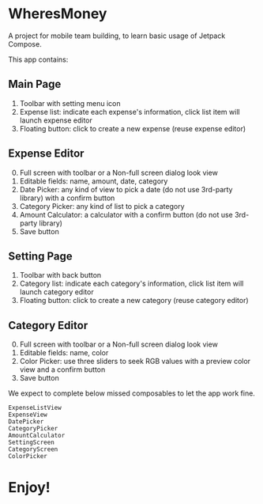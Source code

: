 # WheresMoney
A project for mobile team building, to learn basic usage of Jetpack Compose.

This app contains:

Main Page
--
1. Toolbar with setting menu icon
2. Expense list: indicate each expense's information, click list item will launch expense editor
3. Floating button: click to create a new expense (reuse expense editor)

Expense Editor
--
0. Full screen with toolbar or a Non-full screen dialog look view
1. Editable fields: name, amount, date, category
2. Date Picker: any kind of view to pick a date (do not use 3rd-party library) with a confirm button
3. Category Picker: any kind of list to pick a category
4. Amount Calculator: a calculator with a confirm button (do not use 3rd-party library)
5. Save button

Setting Page
--
1. Toolbar with back button
2. Category list: indicate each category's information, click list item will launch category editor
3. Floating button: click to create a new category (reuse category editor)

Category Editor
--
0. Full screen with toolbar or a Non-full screen dialog look view
1. Editable fields: name, color
2. Color Picker: use three sliders to seek RGB values with a preview color view and a confirm button
4. Save button

We expect to complete below missed composables to let the app work fine.
```
ExpenseListView
ExpenseView
DatePicker
CategoryPicker
AmountCalculator
SettingScreen
CategoryScreen
ColorPicker
```

# Enjoy!
